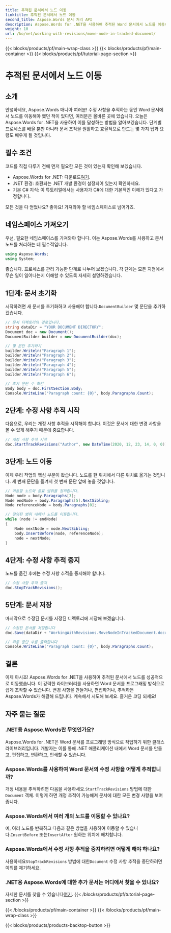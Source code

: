 ```yaml
---
title: 추적된 문서에서 노드 이동
linktitle: 추적된 문서에서 노드 이동
second_title: Aspose.Words 문서 처리 API
description: Aspose.Words for .NET을 사용하여 추적된 Word 문서에서 노드를 이동하는 방법을 자세하고 단계별 가이드로 알아보세요. 개발자에게 완벽합니다.
weight: 10
url: /ko/net/working-with-revisions/move-node-in-tracked-document/
---
```


{{< blocks/products/pf/main-wrap-class >}}
{{< blocks/products/pf/main-container >}}
{{< blocks/products/pf/tutorial-page-section >}}

# 추적된 문서에서 노드 이동

## 소개

안녕하세요, Aspose.Words 매니아 여러분! 수정 사항을 추적하는 동안 Word 문서에서 노드를 이동해야 했던 적이 있다면, 여러분은 올바른 곳에 있습니다. 오늘은 Aspose.Words for .NET을 사용하여 이를 달성하는 방법을 알아보겠습니다. 단계별 프로세스를 배울 뿐만 아니라 문서 조작을 원활하고 효율적으로 만드는 몇 가지 팁과 요령도 배우게 될 것입니다.

## 필수 조건

코드를 직접 다루기 전에 먼저 필요한 모든 것이 있는지 확인해 보겠습니다.

-  Aspose.Words for .NET: 다운로드[여기](https://releases.aspose.com/words/net/).
- .NET 환경: 호환되는 .NET 개발 환경이 설정되어 있는지 확인하세요.
- 기본 C# 지식: 이 튜토리얼에서는 사용자가 C#에 대한 기본적인 이해가 있다고 가정합니다.

모든 것을 다 얻었나요? 좋아요! 가져와야 할 네임스페이스로 넘어가죠.

## 네임스페이스 가져오기

우선, 필요한 네임스페이스를 가져와야 합니다. 이는 Aspose.Words를 사용하고 문서 노드를 처리하는 데 필수적입니다.

```csharp
using Aspose.Words;
using System;
```

좋습니다. 프로세스를 관리 가능한 단계로 나누어 보겠습니다. 각 단계는 모든 지점에서 무슨 일이 일어나는지 이해할 수 있도록 자세히 설명하겠습니다.

## 1단계: 문서 초기화

 시작하려면 새 문서를 초기화하고 사용해야 합니다.`DocumentBuilder` 몇 문단을 추가하겠습니다.

```csharp
// 문서 디렉토리의 경로입니다.
string dataDir = "YOUR DOCUMENT DIRECTORY";
Document doc = new Document();
DocumentBuilder builder = new DocumentBuilder(doc);

// 몇 문단 추가하기
builder.Writeln("Paragraph 1");
builder.Writeln("Paragraph 2");
builder.Writeln("Paragraph 3");
builder.Writeln("Paragraph 4");
builder.Writeln("Paragraph 5");
builder.Writeln("Paragraph 6");

// 초기 문단 수 확인
Body body = doc.FirstSection.Body;
Console.WriteLine("Paragraph count: {0}", body.Paragraphs.Count);
```

## 2단계: 수정 사항 추적 시작

다음으로, 우리는 개정 사항 추적을 시작해야 합니다. 이것은 문서에 대한 변경 사항을 볼 수 있게 해주기 때문에 중요합니다.

```csharp
// 개정 사항 추적 시작
doc.StartTrackRevisions("Author", new DateTime(2020, 12, 23, 14, 0, 0));
```

## 3단계: 노드 이동

이제 우리 작업의 핵심 부분이 왔습니다. 노드를 한 위치에서 다른 위치로 옮기는 것입니다. 세 번째 문단을 옮겨서 첫 번째 문단 앞에 놓을 것입니다.

```csharp
// 이동할 노드와 종료 범위를 정의합니다.
Node node = body.Paragraphs[3];
Node endNode = body.Paragraphs[5].NextSibling;
Node referenceNode = body.Paragraphs[0];

// 정의된 범위 내에서 노드를 이동합니다.
while (node != endNode)
{
    Node nextNode = node.NextSibling;
    body.InsertBefore(node, referenceNode);
    node = nextNode;
}
```

## 4단계: 수정 사항 추적 중지

노드를 옮긴 후에는 수정 사항 추적을 중지해야 합니다.

```csharp
// 수정 사항 추적 중지
doc.StopTrackRevisions();
```

## 5단계: 문서 저장

마지막으로 수정된 문서를 지정된 디렉토리에 저장해 보겠습니다.

```csharp
// 수정된 문서를 저장합니다
doc.Save(dataDir + "WorkingWithRevisions.MoveNodeInTrackedDocument.docx");

// 최종 문단 수를 출력합니다
Console.WriteLine("Paragraph count: {0}", body.Paragraphs.Count);
```

## 결론

이제 아시죠! Aspose.Words for .NET을 사용하여 추적된 문서에서 노드를 성공적으로 이동했습니다. 이 강력한 라이브러리를 사용하면 Word 문서를 프로그래밍 방식으로 쉽게 조작할 수 있습니다. 변경 사항을 만들거나, 편집하거나, 추적하든 Aspose.Words가 해결해 드립니다. 계속해서 시도해 보세요. 즐거운 코딩 되세요!

## 자주 묻는 질문

### .NET용 Aspose.Words란 무엇인가요?

Aspose.Words for .NET은 Word 문서를 프로그래밍 방식으로 작업하기 위한 클래스 라이브러리입니다. 개발자는 이를 통해 .NET 애플리케이션 내에서 Word 문서를 만들고, 편집하고, 변환하고, 인쇄할 수 있습니다.

### Aspose.Words를 사용하여 Word 문서의 수정 사항을 어떻게 추적합니까?

 개정 내용을 추적하려면 다음을 사용하세요.`StartTrackRevisions` 방법에 대한`Document` 객체. 이렇게 하면 개정 추적이 가능해져 문서에 대한 모든 변경 사항을 보여줍니다.

### Aspose.Words에서 여러 개의 노드를 이동할 수 있나요?

예, 여러 노드를 반복하고 다음과 같은 방법을 사용하여 이동할 수 있습니다.`InsertBefore` 또는`InsertAfter` 원하는 위치에 배치합니다.

### Aspose.Words에서 수정 사항 추적을 중지하려면 어떻게 해야 하나요?

 사용하세요`StopTrackRevisions` 방법에 대한`Document` 수정 사항 추적을 중단하려면 이의를 제기하세요.

### .NET용 Aspose.Words에 대한 추가 문서는 어디에서 찾을 수 있나요?

 자세한 문서를 찾을 수 있습니다[여기](https://reference.aspose.com/words/net/).
{{< /blocks/products/pf/tutorial-page-section >}}

{{< /blocks/products/pf/main-container >}}
{{< /blocks/products/pf/main-wrap-class >}}

{{< blocks/products/products-backtop-button >}}
